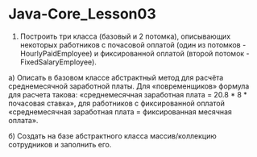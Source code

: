 # Java-Core_Lesson03

1. Построить три класса (базовый и 2 потомка), описывающих некоторых работников с почасовой оплатой (один из потомков - HourlyPaidEmployee) и фиксированной оплатой (второй потомок -FixedSalaryEmployee).
   
а) Описать в базовом классе абстрактный метод для расчёта среднемесячной заработной платы.
Для «повременщиков» формула для расчета такова: «среднемесячная заработная плата = 20.8 * 8 * почасовая ставка», для работников с фиксированной оплатой «среднемесячная заработная плата = фиксированная месячная оплата».

б) Создать на базе абстрактного класса массив/коллекцию сотрудников и заполнить его.
